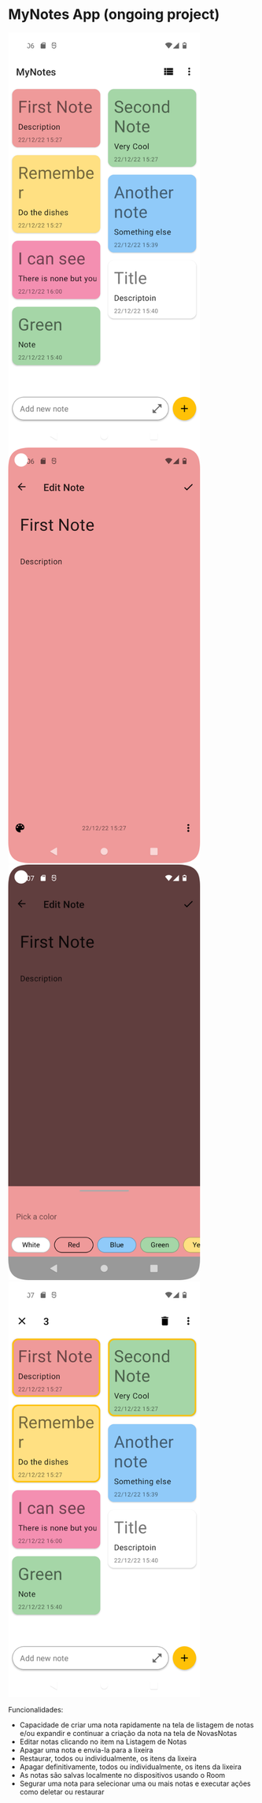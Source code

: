 # MyNotes App (ongoing project)

<img src="screenshots/HomeScreen.png" style="width: 390px; height: 844px; display: flex;"/> <img src="screenshots/EditScreen.png" style="width: 390px; height: 844px;"/> <img src="screenshots/ColorSheet.png" style="width: 390px; height: 844px;"/> <img src="screenshots/SelectItems.png" style="width: 390px; height: 844px;"/>



Funcionalidades:
- Capacidade de criar uma nota rapidamente na tela de listagem de notas e/ou expandir e continuar a criação da nota na tela de NovasNotas
- Editar notas clicando no item na Listagem de Notas
- Apagar uma nota e envia-la para a lixeira
- Restaurar, todos ou individualmente, os itens da lixeira
- Apagar definitivamente, todos ou individualmente, os itens da lixeira
- As notas são salvas localmente no dispositivos usando o Room
- Segurar uma nota para selecionar uma ou mais notas e executar ações como deletar ou restaurar
